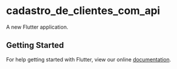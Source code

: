 # cadastro_de_clientes_com_api

A new Flutter application.

## Getting Started

For help getting started with Flutter, view our online
[documentation](https://flutter.io/).
